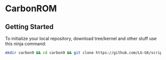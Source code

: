 # CarbonROM

 Getting Started
---------------

To initialize your local repository, download tree/kernel and other stuff use this ninja command:

```bash
mkdir carbon9 && cd carbon9 && git clone https://github.com/LG-G6/scripts.git -b cr-9.0 && repo init -u https://github.com/CarbonROM/android.git -b cr-9.0 && export USE_CCACHE=1 && export CCACHE_EXEC=/usr/bin/ccache && ccache -M 50G && . scripts/sync.sh && . scripts/reset.sh && make clean
```
